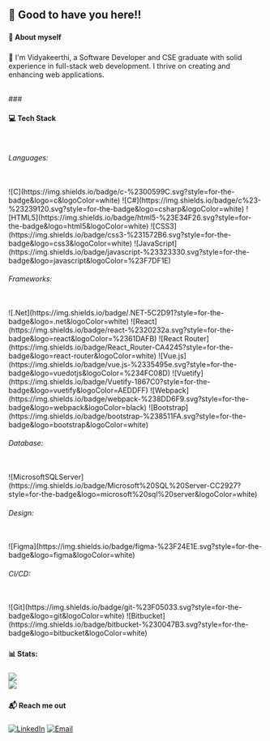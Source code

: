###

<h2 align="left">👋 Good to have you here!!</h2>

###

<p align="left"></p>

###

<h4 align="left">🌱 About myself</h4>

###

<p align="left">
  🔭 I'm Vidyakeerthi, a Software Developer and CSE graduate with solid experience in full-stack web development. I thrive on creating and enhancing web applications.
</p>

 <br>
###

<h4 align="left">💻 Tech Stack</h4>
<br/>
<h6>Languages:</h6>
<br/>
![C](https://img.shields.io/badge/c-%2300599C.svg?style=for-the-badge&logo=c&logoColor=white) ![C#](https://img.shields.io/badge/c%23-%23239120.svg?style=for-the-badge&logo=csharp&logoColor=white) ![HTML5](https://img.shields.io/badge/html5-%23E34F26.svg?style=for-the-badge&logo=html5&logoColor=white) ![CSS3](https://img.shields.io/badge/css3-%231572B6.svg?style=for-the-badge&logo=css3&logoColor=white) ![JavaScript](https://img.shields.io/badge/javascript-%23323330.svg?style=for-the-badge&logo=javascript&logoColor=%23F7DF1E)
<br/>
<h6>Frameworks:</h6>
<br/>
![.Net](https://img.shields.io/badge/.NET-5C2D91?style=for-the-badge&logo=.net&logoColor=white) ![React](https://img.shields.io/badge/react-%2320232a.svg?style=for-the-badge&logo=react&logoColor=%2361DAFB) ![React Router](https://img.shields.io/badge/React_Router-CA4245?style=for-the-badge&logo=react-router&logoColor=white) ![Vue.js](https://img.shields.io/badge/vue.js-%2335495e.svg?style=for-the-badge&logo=vuedotjs&logoColor=%234FC08D) ![Vuetify](https://img.shields.io/badge/Vuetify-1867C0?style=for-the-badge&logo=vuetify&logoColor=AEDDFF) ![Webpack](https://img.shields.io/badge/webpack-%238DD6F9.svg?style=for-the-badge&logo=webpack&logoColor=black) ![Bootstrap](https://img.shields.io/badge/bootstrap-%238511FA.svg?style=for-the-badge&logo=bootstrap&logoColor=white)
<br/>
<h6>Database:</h6>
<br/>
![MicrosoftSQLServer](https://img.shields.io/badge/Microsoft%20SQL%20Server-CC2927?style=for-the-badge&logo=microsoft%20sql%20server&logoColor=white)
<br/>
<h6>Design:</h6>
<br/>
![Figma](https://img.shields.io/badge/figma-%23F24E1E.svg?style=for-the-badge&logo=figma&logoColor=white)
<br/>
<h6>CI/CD:</h6>
<br/>
![Git](https://img.shields.io/badge/git-%23F05033.svg?style=for-the-badge&logo=git&logoColor=white) ![Bitbucket](https://img.shields.io/badge/bitbucket-%230047B3.svg?style=for-the-badge&logo=bitbucket&logoColor=white)
<br/>

###

<h4 align="left">📊 Stats:</h4>

###

![](https://github-readme-streak-stats.herokuapp.com/?user=Keerthividya&theme=default&hide_border=false)<br/>
![](https://github-readme-stats.vercel.app/api/top-langs/?username=Keerthividya&theme=default&hide_border=false&include_all_commits=false&count_private=false&layout=compact)



###

<h4 align="left">📬 Reach me out</h4>

###

[![LinkedIn](https://img.shields.io/badge/LinkedIn-%230077B5.svg?logo=linkedin&logoColor=white)](https://linkedin.com/in/vidya-keerthi) 
[![Email](https://img.shields.io/badge/Email-D14836?logo=gmail&logoColor=white)](mailto:keerthividya321@gmail.com)


###


